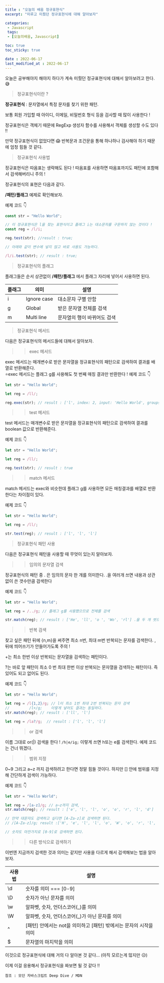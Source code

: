 ```yaml
---
title : "오늘의 배움 정규표현식"
excerpt: "미루고 미뤘던 정규표현식에 대해 알아보자"

categories:
 - Javascript
 tags:
 - [오늘의배움, Javascript]

toc: true
toc_sticky: true

date : 2022-06-17
last_modified_at : 2022-06-17
---
```


오늘은 공부해야지 해야지 하다가 계속 미뤘던 정규표현식에 대해서 알아보려고 한다. 😅

> 정규표현식이란 ?

__정규표현식__ : 문자열에서 특정 문자를 찾기 위한 패턴.

보통 회원 가입할 때 아이디, 이메일, 비밀번호 형식 등을 검사할 때 많이 사용한다 !

정규표현식은 객체기 때문에 RegExp 생성자 함수를 사용해서 객체를 생성할 수도 있다 !!

만약 정규표현식이 없었다면 😱 반복문과 조건문을 통해 하나하나 검사해야 하기 때문에 엄청 힘들 것 같다.

> 정규표현식 사용법

정규표현식은 따옴표는 생략해도 된다 ! 따옴표를 사용하면 따옴표까지도 패턴에 포함해서 검색해버리니 주의 !

정규표현식의 표현은 다음과 같다.

__/패턴/플래그__ 예제로 확인해보자.

예제 코드 👇

```javascript
const str = "Hello World";

// 이 정규표현식은 l을 찾는 표현식이고 플래그 i는 대소문자를 구문하지 않는 것이다 !
const reg = /l/i;

reg.test(str); //result : true;

// 아래와 같이 변수에 넣지 않고 바로 사용도 가능하다.

/l/i.test(str); // result : true;
```

> 정규표현식의 플래그

플래그들은 순서 상관없이  __/패턴/플래그__ 에서 플래그 자리에 넣어서 사용하면 된다.

|플래그|의미|설명|
|------|---|---|
|i|Ignore case|대소문자 구별 안함|
|g|Global|받은 문자열 전체를 검색|
|m|Multi line|문자열의 행이 바뀌어도 검색|

> 정규표현식 메서드

다음은 정규표현식의 메서드들에 대해서 알아보자.

>> exec 메서드

exec 메서드는 매개변수로 받은 문자열을 정규표현식의 패턴으로 검색하여 결과를 배열로 반환해준다.  
⭐exec 메서드는 플래그 g를 사용해도 첫 번째 매칭 결과만 반환한다 !
예제 코드 👇

```javascript
let str = "Hello World";

let reg = /ll/;

reg.exec(str); // result : ['l', index: 2, input: 'Hello World', groups: undefined]
```

>> test 메서드

test 메서드는 매개변수로 받은 문자열을 정규표현식의 패턴으로 검색하여 결과를 boolean 값으로 반환해준다.

예제 코드 👇

```javascript
let str = "Hello World";

let reg = /ll/;

reg.test(str); // result : true
```

>> match 메서드

match 메서드는 exec와 비슷한데 플래그 g를 사용하면 모든 매칭결과를 배열로 반환한다는 차이점이 있다.

예제 코드 👇

```javascript
let str = "Hello World";

let reg = /ll/;

str.test(reg); // result : ['l', 'l', 'l']
```

> 정규표현식 패턴 사용

다음은 정규표현식 패턴을 사용할 때 무엇이 있는지 알아보자.

>> 임의의 문자열 검색

정규표현식의 패턴 중 . 은 임의의 문자 한 개를 의미한다. .을 여러개 쓰면 내용과 상관없이 쓴 갯수만큼 검색한다

예제 코드 👇

```javascript
let str = "Hello World";

let reg = /../g; // 플래그 g를 사용했으므로 전체를 검색

str.match(reg); // result : ['He', 'll', 'o ', 'Wo', 'rl'] .을 두 개 썻으니 2개씩 검색된다.
```

>> 반복 검색

찾고 싶은 패턴 뒤에 {n,m}을 써주면 최소 n번, 최대 m번 반복되는 문자를 검색한다. ,뒤에 띄어쓰기가 안들어가도록 주의 !

+는 최소 한번 이상 반복되는 문자열을 검색하는 패턴이다.

?는 바로 앞 패턴이 최소 0 번 최대 한번 이상 반복되는 문자열을 검색하는 패턴이다. 즉 있어도 되고 없어도 된다.   

예제 코드 👇

```javascript
let str = "Hello World";

let reg = /l{1,2}/g; // l이 최소 1번 최대 2번 반복되는 문자 검색
//         /l+/g;    이렇게 넣어도 결과는 동일하다.
str.match(reg); // result : ['ll', 'l']

let reg = /la?/g;  // result : ['l', 'l', 'l']
```

>> or 검색

이름 그대로 or(|) 검색을 한다 ! ```/h|e/ig;``` 이렇게 쓰면 h또는 e를 검색한다. 예제 코드는 건너 뛰겠다.

>> 범위 지정

0~9 그리고 a~z 까지 검색하려고 한다면 정말 힘들 것이다. 하지만 [] 안에 범위를 지정해 간단하게 검색이 가능하다.

예제 코드 👇

```javascript
let str = "Hello World";

let reg = /[a-z]/g; // a~z까지 검색, 
str.match(reg); // result : ['e', 'l', 'l', 'o', 'o', 'r', 'l', 'd']

// 만약 대문자도 검색하고 싶다면 [A-Za-z]로 검색하면 된다.
// /[A-Za-z]/g; result :['H', 'e', 'l', 'l', 'o', 'W', 'o', 'r', 'l', 'd']

// 숫자도 마찬가지로 [0-9]로 검색하면 된다.
```

>> 다른 방식으로 검색하기

이번엔 지금까지 검색한 것과 의미는 같지만 사용을 다르게 해서 검색해보는 법을 알아보자.

|사용법|설명|
|------|---|
|\d|숫자를 의미 === [0-9]|
|\D|숫자가 아닌 문자를 의미|
|\w|알파벳, 숫자, 언더스코어(_)를 의미|
|\W|알파벳, 숫자, 언더스코어(_)가 아닌 문자를 의미|
|^|[패턴] 안에서는 not을 의미하고 [패턴] 밖에서는 문자의 시작을 의미|
|$|문자열의 마지막을 의미|

이것으로 정규표현식에 대해 거의 다 알아본 것 같다... (아직 모르는게 많지만 😥)

이제 이걸 응용해서 정규표현식을 짜보면 될 것 같다 !!

```참조 : 모던 자바스크립트 Deep Dive / MDN```














